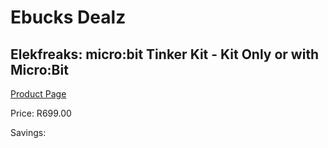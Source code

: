 
# Ebucks Dealz
## Elekfreaks: micro:bit Tinker Kit - Kit Only or with Micro:Bit
[Product Page](https://www.ebucks.com/web/shop/productSelected.do?prodId=1190811468&catId=1190841123)

Price: R699.00

Savings: 


	